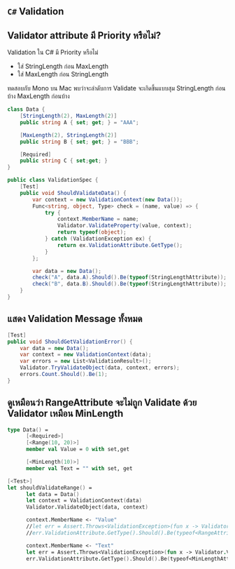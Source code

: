 ## `C#` Validation

## Validator attribute มี Priority หรือไม่?

Validation ใน C# มี Priority หรือไม่

- ใส่ StringLength ก่อน MaxLength
- ใส่ MaxLength ก่อน StringLength

ทดสอบกับ Mono บน Mac พบว่าจะลำดับการ Validate จะเกิดขึ้นแบบสุม StringLength ก่อนบ้าง MaxLength ก่อนบ้าง

```csharp
class Data {
	[StringLength(2), MaxLength(2)]
	public string A { set; get; } = "AAA";

	[MaxLength(2), StringLength(2)]
	public string B { set; get; } = "BBB";

    [Required]
    public string C { set;get; }
}

public class ValidationSpec {
	[Test]
	public void ShouldValidateData() {
		var context = new ValidationContext(new Data());
		Func<string, object, Type> check = (name, value) => {
			try {
				context.MemberName = name;
				Validator.ValidateProperty(value, context);
				return typeof(object);
			} catch (ValidationException ex) {
				return ex.ValidationAttribute.GetType();
			}
		};

		var data = new Data();
		check("A", data.A).Should().Be(typeof(StringLengthAttribute));
		check("B", data.B).Should().Be(typeof(StringLengthAttribute));
	}
}
```

## แสดง Validation Message ทั้งหมด

```csharp
[Test]
public void ShouldGetValidationError() {
    var data = new Data();
    var context = new ValidationContext(data);
    var errors = new List<ValidationResult>();
    Validator.TryValidateObject(data, context, errors);
    errors.Count.Should().Be(1);
}
```

## ดูเหมือนว่า RangeAttribute จะไม่ถูก Validate ด้วย Validator เหมือน MinLength

```fsharp
type Data() =
      [<Required>]
      [<Range(10, 20)>]
      member val Value = 0 with set,get

      [<MinLength(10)>]
      member val Text = "" with set, get

[<Test>]
let shouldValidateRange() =
      let data = Data()
      let context = ValidationContext(data)
      Validator.ValidateObject(data, context)

      context.MemberName <- "Value"
      //let err = Assert.Throws<ValidationException>(fun x -> Validator.ValidateProperty(data.Value, context))
      //err.ValidationAttribute.GetType().Should().Be(typeof<RangeAttribute>, "") |> ignore

      context.MemberName <- "Text"
      let err = Assert.Throws<ValidationException>(fun x -> Validator.ValidateProperty(data.Text, context))
      err.ValidationAttribute.GetType().Should().Be(typeof<MinLengthAttribute>, "") |> ignore
```
